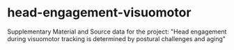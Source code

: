 # head-engagement-visuomotor
Supplementary Material and Source data for the project: "Head engagement during visuomotor tracking is determined by postural challenges and aging"
